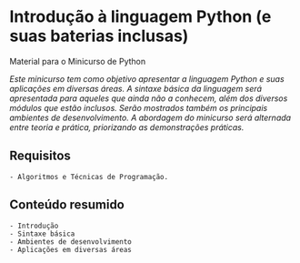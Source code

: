 # Introdução à linguagem Python (e suas baterias inclusas)
Material para o Minicurso de Python

*Este minicurso tem como objetivo apresentar a linguagem Python e suas aplicações em diversas áreas. A sintaxe básica da linguagem será apresentada para aqueles que ainda não a conhecem, além dos diversos módulos que estão inclusos. Serão mostrados também os principais ambientes de desenvolvimento. A abordagem do minicurso será alternada entre teoria e prática, priorizando as demonstrações práticas.*

## Requisitos

	- Algoritmos e Técnicas de Programação.

## Conteúdo resumido

	- Introdução
	- Sintaxe básica
	- Ambientes de desenvolvimento
	- Aplicações em diversas áreas
